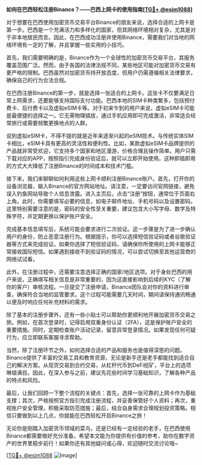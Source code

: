 **如何在巴西轻松注册Binance？——巴西上网卡的使用指南[[TG💪+ @esim1088](https://t.me/s/esim1088)]**

对于想要在巴西使用加密货币交易平台Binance的朋友来说，选择合适的上网卡是第一步。巴西是一个充满活力和多样化的国家，但其网络环境相对复杂，尤其是对于非本地居民而言。因此，在巴西成功注册并使用Binance，需要我们对当地的网络环境有一定的了解，并且掌握一些实用的小技巧。

首先，我们需要明确的是，Binance作为一个全球性的加密货币交易平台，其服务覆盖范围广泛。然而，由于各国的法律法规不同，某些地区可能对加密货币交易有更严格的限制。巴西虽然对加密货币持开放态度，但用户仍需遵循相关法律要求，确保自己的行为合法合规。

在巴西注册Binance的第一步，就是选择一张适合的上网卡。这张卡不仅要满足日常上网需求，还要能够支持国际支付功能。巴西本地的SIM卡种类繁多，包括预付费卡、后付费卡以及虚拟eSIM卡等。对于初来乍到的用户来说，虚拟eSIM卡可能是最便捷的选择之一。它无需物理插拔，通过手机应用即可完成激活，非常适合经常旅行或需要频繁更换地点的人群。

说到虚拟eSIM卡，不得不提的就是近年来逐渐兴起的eSIM技术。与传统实体SIM卡相比，eSIM卡具有更高的灵活性和便利性。比如，某款虚拟eSIM卡品牌提供的产品就非常受欢迎，它支持多个国家和地区漫游，价格合理且操作简单。用户只需下载对应的APP，按照指引完成身份验证后，就可以立即开始使用。这种即插即用的方式大大降低了注册Binance的时间成本和技术门槛。

接下来，我们来聊聊如何利用这些上网卡顺利注册Binance账户。首先，打开你的设备浏览器，输入Binance的官方网站地址。请注意，一定要访问官网链接，避免误入钓鱼网站导致个人信息泄露。进入主页后，点击“注册”按钮，通常位于页面右上角。此时，你需要填写必要的信息，如电子邮件地址、手机号码以及设置密码。这里特别需要注意的是，密码的安全性至关重要，建议包含大小写字母、数字及特殊字符，并定期更换以保护账户安全。

完成基本信息填写后，系统可能会要求进行二次验证。这一步骤是为了进一步确认用户的身份，防止恶意注册行为。根据提示，你可以选择短信验证码或者谷歌验证器等方式来完成验证。如果你选择了短信验证码，请确保你所使用的上网卡能够正常接收国际短信。如果遇到接收不到验证码的情况，可以尝试切换至其他运营商的网络试试看。

此外，在注册过程中，还需要注意选择正确的国家/地区选项。对于身处巴西的用户来说，正确填写相关信息是非常重要的，因为这直接影响到后续的KYC（了解你的客户）审核流程。一旦提交了注册申请，Binance团队会对你的资料进行审查，确保符合当地的监管要求。这个过程可能需要几天时间，期间请保持通讯畅通以便及时响应任何补充材料的需求。

除了基本的注册步骤外，还有一些小贴士可以帮助你更顺利地开展加密货币交易之旅。例如，在首次登录时，记得启用双重身份认证（2FA），这是保护账户安全的重要措施。同时，定期检查账户活动记录，留意异常登录情况。如果发现任何可疑行为，应立即联系客服寻求帮助。

当然，除了注册环节之外，如何选择合适的产品和服务也是值得深思的问题。Binance提供了丰富的交易工具和教育资源，无论是新手还是老手都能找到适合自己的解决方案。从现货交易到合约交易，从杠杆代币到DeFi挖矿，平台上的选项琳琅满目。因此，在深入参与之前，建议先花些时间学习基础知识，了解各种产品的特点和风险。

最后，让我们回顾一下整个流程的关键点：首先，选择一张可靠的上网卡作为基础支撑；其次，严格按照官方指引完成注册流程，并妥善保管好个人资料；再次，重视账户安全管理，积极采取防范措施；最后，结合自身需求合理规划投资策略。相信只要做到以上几点，你就能在巴西轻松开启Binance之旅！

无论你是刚踏入加密货币领域的菜鸟，还是已经有一定经验的老手，在巴西使用Binance都需要做好充分准备。希望本文能为你提供有价值的参考，助你在数字资产的世界里稳步前行！如果你还有其他疑问或心得，欢迎随时交流讨论哦~

[[TG💪+ @esim1088](https://t.me/s/esim1088) ![Image](https://i.postimg.cc/4NQfJmqS/Snipaste-2025-05-13-00-14-12.png)]